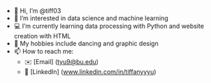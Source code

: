 - 👋 Hi, I’m @tiff03
- 👀 I’m interested in data science and machine learning
- :computer: I’m currently learning data processing with Python and website creation with HTML
- 💃 My hobbies include dancing and graphic design
- 📫 How to reach me:
  - :envelope: [Email] (tyu9@bu.edu)
  - :office: [LinkedIn] (www.linkedin.com/in/tiffanyyyu)

<!---
tiff03/tiff03 is a ✨ special ✨ repository because its `README.md` (this file) appears on your GitHub profile.
You can click the Preview link to take a look at your changes.
--->

